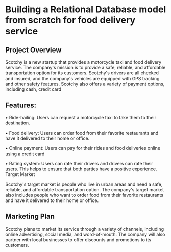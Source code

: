 # Building a Relational Database model from scratch for food delivery service

## Project Overview

Scotchy is a new startup that provides a motorcycle taxi and food delivery service. The company's mission is to provide a safe, reliable, and affordable transportation option for its customers. Scotchy's drivers are all checked and insured, and the company's vehicles are equipped with GPS tracking and other safety features. Scotchy also offers a variety of payment options, including cash, credit card

## Features:

•	Ride-hailing: Users can request a motorcycle taxi to take them to their destination.

•	Food delivery: Users can order food from their favorite restaurants and have it delivered to their home or office.

•	Online payment: Users can pay for their rides and food deliveries online using a credit card

•	Rating system: Users can rate their drivers and drivers can rate their users. This helps to ensure that both parties have a positive experience.
Target Market

Scotchy's target market is people who live in urban areas and need a safe, reliable, and affordable transportation option. The company's target market also includes people who want to order food from their favorite restaurants and have it delivered to their home or office.

## Marketing Plan
Scotchy plans to market its service through a variety of channels, including online advertising, social media, and word-of-mouth. 
The company will also partner with local businesses to offer discounts and promotions to its customers.   